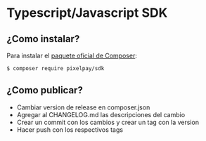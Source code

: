 # Typescript/Javascript SDK

## ¿Como instalar?

Para instalar el [paquete oficial de Composer](https://packagist.org/packages/pixelpay/sdk):

``` bash
$ composer require pixelpay/sdk
```

## ¿Como publicar?

- Cambiar version de release en composer.json
- Agregar al CHANGELOG.md las descripciones del cambio
- Crear un commit con los cambios y crear un tag con la version
- Hacer push con los respectivos tags

